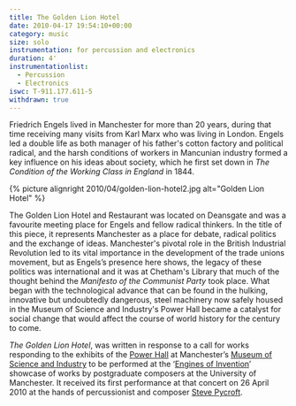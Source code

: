 ```yaml
---
title: The Golden Lion Hotel
date: 2010-04-17 19:54:10+00:00
category: music
size: solo
instrumentation: for percussion and electronics
duration: 4'
instrumentationlist:
  - Percussion
  - Electronics
iswc: T-911.177.611-5
withdrawn: true
---
```


Friedrich Engels lived in Manchester for more than 20 years, during that time receiving many visits from Karl Marx who was living in London. Engels led a double life as both manager of his father's cotton factory and political radical, and the harsh conditions of workers in Mancunian industry formed a key influence on his ideas about society, which he first set down in _The Condition of the Working Class in England_ in 1844.

{% picture alignright 2010/04/golden-lion-hotel2.jpg alt="Golden Lion Hotel" %}

The Golden Lion Hotel and Restaurant was located on Deansgate and was a favourite meeting place for Engels and fellow radical thinkers. In the title of this piece, it represents Manchester as a place for debate, radical politics and the exchange of ideas. Manchester's pivotal role in the British Industrial Revolution led to its vital importance in the development of the trade unions movement, but as Engels’s presence here shows, the legacy of these politics was international and it was at Chetham's Library that much of the thought behind the _Manifesto of the Communist Party_ took place. What began with the technological advance that can be found in the hulking, innovative but undoubtedly dangerous, steel machinery now safely housed in the Museum of Science and Industry's Power Hall became a catalyst for social change that would affect the course of world history for the century to come.

_The Golden Lion Hotel_, was written in response to a call for works responding to the exhibits of the [Power Hall](http://www.mosi.org.uk/2327) at Manchester’s [Museum of Science and Industry](http://www.mosi.org.uk/) to be performed at the ‘[Engines of Invention](http://www.facebook.com/event.php?eid=113774435305855)’ showcase of works by postgraduate composers at the University of Manchester. It received its first performance at that concert on 26 April 2010 at the hands of percussionist and composer [Steve Pycroft](http://www.stevepycroft.com/).
